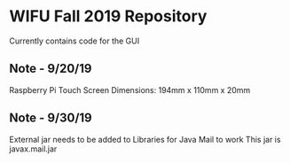 # WIFU Fall 2019 Repository

Currently contains code for the GUI 

## Note - 9/20/19
Raspberry Pi Touch Screen Dimensions: 194mm x 110mm x 20mm

## Note - 9/30/19
External jar needs to be added to Libraries for Java Mail to work 
This jar is javax.mail.jar



